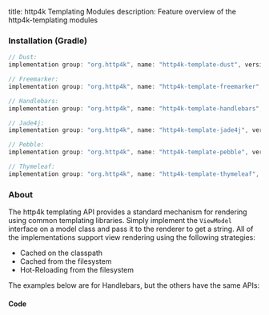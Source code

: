 title: http4k Templating Modules
description: Feature overview of the http4k-templating modules

### Installation (Gradle)

```groovy
// Dust: 
implementation group: "org.http4k", name: "http4k-template-dust", version: "4.0.0.0"

// Freemarker: 
implementation group: "org.http4k", name: "http4k-template-freemarker", version: "4.0.0.0"

// Handlebars: 
implementation group: "org.http4k", name: "http4k-template-handlebars", version: "4.0.0.0"

// Jade4j: 
implementation group: "org.http4k", name: "http4k-template-jade4j", version: "4.0.0.0"

// Pebble: 
implementation group: "org.http4k", name: "http4k-template-pebble", version: "4.0.0.0"

// Thymeleaf: 
implementation group: "org.http4k", name: "http4k-template-thymeleaf", version: "4.0.0.0"
```

### About
The http4k templating API provides a standard mechanism for rendering using common templating libraries. Simply implement the `ViewModel` interface on a model class and pass it to the renderer to get a string. All of the implementations support view rendering using the following strategies:

* Cached on the classpath
* Cached from the filesystem
* Hot-Reloading from the filesystem

The examples below are for Handlebars, but the others have the same APIs:

#### Code  [<img class="octocat"/>](https://github.com/http4k/http4k/blob/master/src/docs/guide/modules/templating/example.kt)

<script src="https://gist-it.appspot.com/https://github.com/http4k/http4k/blob/master/src/docs/guide/modules/templating/example.kt"></script>

[http4k]: https://http4k.org
